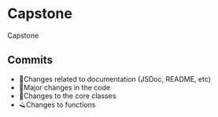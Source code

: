 # Capstone
Capstone


## Commits
- 📁Changes related to documentation (JSDoc, README, etc)
- 🚧Major changes in the code
- 🔗Changes to the core classes
- 🪒Changes to functions
